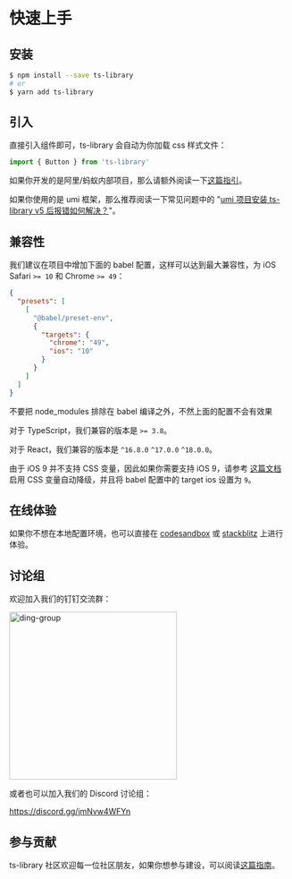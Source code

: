 # 快速上手

## 安装

```bash
$ npm install --save ts-library
# or
$ yarn add ts-library
```

## 引入

直接引入组件即可，ts-library 会自动为你加载 css 样式文件：

```js
import { Button } from 'ts-library'
```

如果你开发的是阿里/蚂蚁内部项目，那么请额外阅读一下[这篇指引](https://yuque.antfin.com/ts-library/kfcgs3/md4or5)。

如果你使用的是 umi 框架，那么推荐阅读一下常见问题中的 "[umi 项目安装 ts-library v5 后报错如何解决？](/guide/faq#umi-%E9%A1%B9%E7%9B%AE%E5%AE%89%E8%A3%85-ts-library-v5-%E5%90%8E%E6%8A%A5%E9%94%99%E5%A6%82%E4%BD%95%E8%A7%A3%E5%86%B3%EF%BC%9F)"。

## 兼容性

我们建议在项目中增加下面的 babel 配置，这样可以达到最大兼容性，为 iOS Safari `>= 10` 和 Chrome `>= 49`：

```json
{
  "presets": [
    [
      "@babel/preset-env",
      {
        "targets": {
          "chrome": "49",
          "ios": "10"
        }
      }
    ]
  ]
}
```

<Alert type="warning">
  不要把 node_modules 排除在 babel 编译之外，不然上面的配置不会有效果
</Alert>

对于 TypeScript，我们兼容的版本是 `>= 3.8`。

对于 React，我们兼容的版本是 `^16.8.0` `^17.0.0` `^18.0.0`。

由于 iOS 9 并不支持 CSS 变量，因此如果你需要支持 iOS 9，请参考 [这篇文档](/guide/css-variables#css-变量自动降级) 启用 CSS 变量自动降级，并且将 babel 配置中的 target ios 设置为 `9`。

## 在线体验

如果你不想在本地配置环境，也可以直接在 [codesandbox](https://codesandbox.io/s/ts-library-snrxr?file=/package.json) 或 [stackblitz](https://stackblitz.com/edit/ts-library?file=index.tsx) 上进行体验。

## 讨论组

欢迎加入我们的钉钉交流群：

<img src="https://user-images.githubusercontent.com/22469543/197447477-1f10603d-90e9-43ea-a023-6538c5cf40e2.jpeg" alt="ding-group" width="300" />

或者也可以加入我们的 Discord 讨论组：

https://discord.gg/jmNvw4WFYn

## 参与贡献

ts-library 社区欢迎每一位社区朋友，如果你想参与建设，可以阅读[这篇指南](https://github.com/ant-design/ant-design-mobile/blob/master/.github/CONTRIBUTING.md)。
